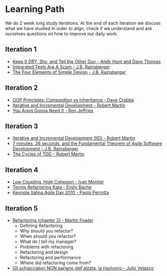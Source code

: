 # Learning Path
We do 2 week long study iterations. 
At the end of each iteration we discuss what we have studied in order to align, check if we understand and ask ourselves questions on how to improve our daily work.

## Iteration 1
* [Keep It DRY, Shy, and Tell the Other Guy - Andy Hunt and Dave Thomas](http://media.pragprog.com/articles/may_04_oo1.pdf)
* [Integrated Tests Are A Scam - J.B. Rainsberger](https://vimeo.com/80533536)
* [The Four Elements of Simple Design - J.B. Rainsberger](https://blog.jbrains.ca/permalink/the-four-elements-of-simple-design)

## Iteration 2
* [OOP Principles: Composition vs Inheritance - Dave Crabbe](https://www.youtube.com/watch?v=RiRrcCUyn4M)
* [Iterative and Incremental Development - Robert Martin](https://condor.depaul.edu/dmumaugh/readings/handouts/IS375/IIDI.pdf)
* [You Arent Gonna Need It - Ron Jeffries](http://wiki.c2.com/?YouArentGonnaNeedIt)

## Iteration 3
* [Iterative and Incremental Development (IID) - Robert Martin](https://condor.depaul.edu/dmumaugh/readings/handouts/IS375/IIDII.pdf)
* [7 minutes, 26 seconds, and the Fundamental Theorem of Agile Software Development - J.B. Rainsberger](https://www.youtube.com/watch?v=WSes_PexXcA)
* [The Cycles of TDD - Robert Martin](https://blog.cleancoder.com/uncle-bob/2014/12/17/TheCyclesOfTDD.html)

## Iteration 4
* [Low Coupling, High Cohesion - Ivan Montiel](https://medium.com/clarityhub/low-coupling-high-cohesion-3610e35ac4a6)
* [Tennis Refactoring Kata - Emily Bache](https://github.com/fracassi-marco/tennis-refactoring-kata-java)
* [Keynote Italina Agile Day 2010 - Paolo Perrotta](https://vimeo.com/96382289)

## Iteration 5
* [Refactoring (chapter 2) - Martin Fowler](https://amzn.to/3fyboRY)
  * Defining Refactoring
  * Why should you refactor?
  * When should you refactor?
  * What do I tell my manager?
  * Problems with refactoring
  * Refactoring and design
  * Refactoring and performance
  * Where did refactoring come from?
* [Gli schiacciatori NON parlano dell'alzata, la risolvono - Julio Velasco](https://www.youtube.com/watch?v=5RXX-PiifXY)

